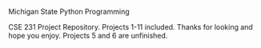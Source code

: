 Michigan State Python Programming

CSE 231 Project Repository. Projects 1-11 included.
Thanks for looking and hope you enjoy. Projects 5 and 6 are unfinished.
